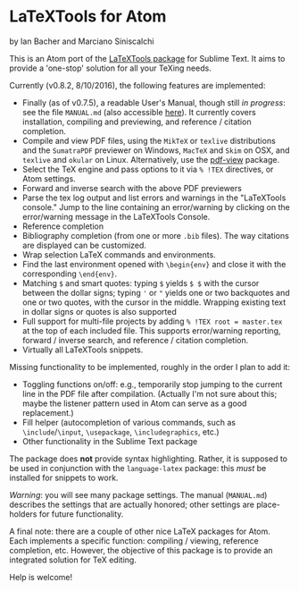 # LaTeXTools for Atom

by Ian Bacher and Marciano Siniscalchi

This is an Atom port of the [LaTeXTools package](http://github.com/SublimeText/LaTeXTools) for Sublime Text. It aims to provide a 'one-stop' solution for all your TeXing needs.

Currently (v0.8.2, 8/10/2016), the following features are implemented:

* Finally (as of v0.7.5), a readable User's Manual, though still *in progress*: see the file `MANUAL.md` (also accessible [here](https://github.com/msiniscalchi/atom-latextools/blob/master/MANUAL.md)). It currently covers installation, compiling and previewing, and reference / citation completion.
* Compile and view PDF files, using the `MikTeX` or `texlive` distributions and the `SumatraPDF` previewer on Windows, `MacTeX` and `Skim` on OSX, and `texlive` and `okular` on Linux. Alternatively, use the [pdf-view](https://atom.io/packages/pdf-view) package.
* Select the TeX engine and pass options to it via `% !TEX` directives, or Atom settings.
* Forward and inverse search with the above PDF previewers
* Parse the tex log output and list errors and warnings in the "LaTeXTools console." Jump to the line containing an error/warning by clicking on the error/warning message in the LaTeXTools Console.
* Reference completion
* Bibliography completion (from one or more `.bib` files). The way citations are displayed can be customized.
* Wrap selection LaTeX commands and environments.
* Find the last environment opened with `\begin{env}` and close it with the corresponding `\end{env}`.
* Matching `$` and smart quotes: typing `$` yields `$ $` with the cursor between the dollar signs; typing `'` or `"` yields one or two backquotes and one or two quotes, with the cursor in the middle. Wrapping existing text in dollar signs or quotes is also supported
* Full support for multi-file projects by adding  `% !TEX root = master.tex` at the top of each included file. This supports error/warning reporting, forward / inverse search, and reference / citation completion.
* Virtually all LaTeXTools snippets.


Missing functionality to be implemented, roughly in the order I plan to add it:

* Toggling functions on/off: e.g., temporarily stop jumping to the current line in the PDF file after compilation. (Actually I'm not sure about this; maybe the listener pattern used in Atom can serve as a good replacement.)
* Fill helper (autocompletion of various commands, such as  `\include`/`\input`, `\usepackage`, `\includegraphics`, etc.)
* Other functionality in the Sublime Text package


The package does **not** provide syntax highlighting. Rather, it is supposed to be used in conjunction with the `language-latex` package: this *must* be installed for snippets to work.

*Warning*: you will see many package settings. The manual (`MANUAL.md`) describes the settings that are actually honored; other settings are place-holders for future functionality.

A final note: there are a couple of other nice LaTeX packages for Atom. Each implements a specific function: compiling / viewing,  reference completion, etc. However, the objective of this package is to provide an integrated solution for TeX editing.

Help is welcome!

